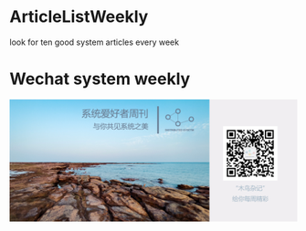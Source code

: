 # ArticleListWeekly
look for ten good system articles every week

# Wechat system weekly

![](imgs/SystemWeekly.jpg)

